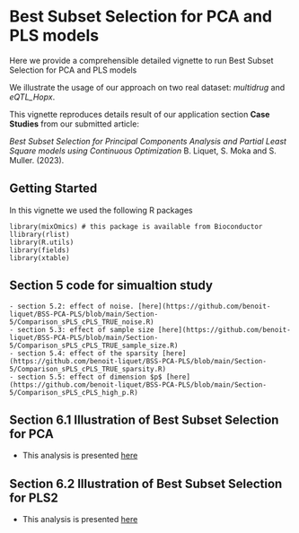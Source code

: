 # Best Subset Selection for PCA and PLS models

Here we provide a comprehensible detailed vignette to run Best Subset Selection for PCA and PLS models

We illustrate the usage of our approach on two real dataset: _multidrug_ and _eQTL\_Hopx_.

This vignette reproduces details result of our application section **Case Studies** from our submitted article:

_Best Subset Selection for Principal Components Analysis and Partial Least Square models using Continuous Optimization_ B. Liquet, S. Moka and S. Muller. (2023).



## Getting Started

In this vignette we used the following R packages

```
library(mixOmics) # this package is available from Bioconductor
llibrary(rlist)
library(R.utils)
library(fields)
library(xtable)
```
## Section 5 code for simualtion study

    - section 5.2: effect of noise. [here](https://github.com/benoit-liquet/BSS-PCA-PLS/blob/main/Section-5/Comparison_sPLS_cPLS_TRUE_noise.R)
    - section 5.3: effect of sample size [here](https://github.com/benoit-liquet/BSS-PCA-PLS/blob/main/Section-5/Comparison_sPLS_cPLS_TRUE_sample_size.R)
    - section 5.4: effect of the sparsity [here](https://github.com/benoit-liquet/BSS-PCA-PLS/blob/main/Section-5/Comparison_sPLS_cPLS_TRUE_sparsity.R)
    - section 5.5: effect of dimension $p$ [here](https://github.com/benoit-liquet/BSS-PCA-PLS/blob/main/Section-5/Comparison_sPLS_cPLS_high_p.R)

## Section 6.1 Illustration of Best Subset Selection for PCA

- This analysis is presented [here](https://github.com/benoit-liquet/BSS-PCA-PLS/blob/main/Section-6.1/Vignette_PCA_BSS.md)
 

## Section 6.2 Illustration of Best Subset Selection for PLS2 

- This analysis is presented [here](https://github.com/benoit-liquet/BSS-PCA-PLS/blob/main/Section-6.2/Vignette_PLS2_BSS.md)

